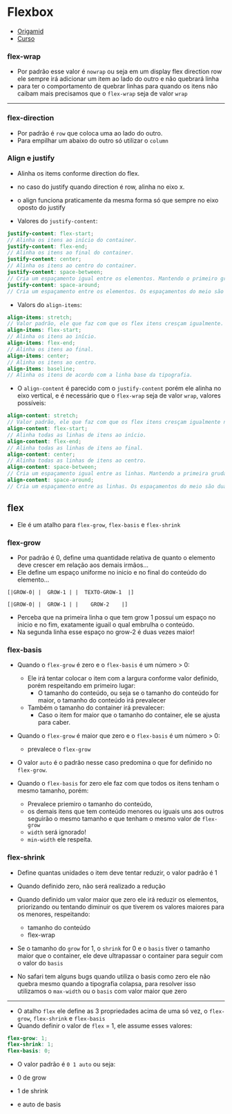 # Flexbox

- [Origamid](https://origamid.com/projetos/flexbox-guia-completo/)
- [Curso](https://www.origamid.com/curso/css-flexbox/)

### flex-wrap

- Por padrão esse valor é `nowrap` ou seja em um display flex direction row ele sempre irá adicionar um item ao lado do outro e não quebrará linha
- para ter o comportamento de quebrar linhas para quando os itens não caibam mais precisamos que o `flex-wrap` seja de valor `wrap`

---

### flex-direction

- Por padrão é `row` que coloca uma ao lado do outro.
- Para empilhar um abaixo do outro só utilizar o `column`

### Align e justify

- Alinha os items conforme direction do flex.
- no caso do justify quando direction é row, alinha no eixo x.
- o align funciona praticamente da mesma forma só que sempre no eixo oposto do justify

- Valores do `justify-content`:

```scss
justify-content: flex-start;
// Alinha os itens ao início do container.
justify-content: flex-end;
// Alinha os itens ao final do container.
justify-content: center;
// Alinha os itens ao centro do container.
justify-content: space-between;
// Cria um espaçamento igual entre os elementos. Mantendo o primeiro grudado no início e o último no final.
justify-content: space-around;
// Cria um espaçamento entre os elementos. Os espaçamentos do meio são duas vezes maiores que o inicial e final.
```

- Valors do `align-items`:

```scss
align-items: stretch;
// Valor padrão, ele que faz com que os flex itens cresçam igualmente.
align-items: flex-start;
// Alinha os itens ao início.
align-items: flex-end;
// Alinha os itens ao final.
align-items: center;
// Alinha os itens ao centro.
align-items: baseline;
// Alinha os itens de acordo com a linha base da tipografia.
```

- O `align-content` é parecido com o `justify-content` porém ele alinha no eixo vertical, e é necessário que o `flex-wrap` seja de valor `wrap`, valores possíveis:

```scss
align-content: stretch;
// Valor padrão, ele que faz com que os flex itens cresçam igualmente na vertical.
align-content: flex-start;
// Alinha todas as linhas de itens ao início.
align-content: flex-end;
// Alinha todas as linhas de itens ao final.
align-content: center;
// Alinha todas as linhas de itens ao centro.
align-content: space-between;
// Cria um espaçamento igual entre as linhas. Mantendo a primeira grudada no topo e a última no bottom.
align-content: space-around;
// Cria um espaçamento entre as linhas. Os espaçamentos do meio são duas vezes maiores que o top e bottom.
```

## flex

- Ele é um atalho para `flex-grow`, `flex-basis` e `flex-shrink`

### flex-grow

- Por padrão é 0, define uma quantidade relativa de quanto o elemento deve crescer em relação aos demais irmãos...
- Ele define um espaço uniforme no inicio e no final do conteúdo do elemento...

```
[|GROW-0| |  GROW-1 | |  TEXTO-GROW-1  |]

[|GROW-0| |  GROW-1 | |    GROW-2    |]
```

- Perceba que na primeira linha o que tem grow 1 possuí um espaço no inicio e no fim, exatamente iguail o qual embrulha o conteúdo.
- Na segunda linha esse espaço no grow-2 é duas vezes maior!

### flex-basis

- Quando o `flex-grow` é zero e o `flex-basis` é um número > 0:

  - Ele irá tentar colocar o item com a largura conforme valor definido, porém respeitando em primeiro lugar:
    - O tamanho do conteúdo, ou seja se o tamanho do conteúdo for maior, o tamanho do conteúdo irá prevalecer
  - Também o tamanho do container irá prevalecer:
    - Caso o item for maior que o tamanho do container, ele se ajusta para caber.

- Quando o `flex-grow` é maior que zero e o `flex-basis` é um número > 0:

  - prevalece o `flex-grow`

- O valor `auto` é o padrão nesse caso predomina o que for definido no `flex-grow`.

- Quando o `flex-basis` for zero ele faz com que todos os itens tenham o mesmo tamanho, porém:
  - Prevalece priemiro o tamanho do conteúdo,
  - os demais itens que tem conteúdo menores ou iguais uns aos outros seguirão o mesmo tamanho e que tenham o mesmo valor de `flex-grow`
  - `width` será ignorado!
  - `min-width` ele respeita.

### flex-shrink

- Define quantas unidades o item deve tentar reduzir, o valor padrão é 1
- Quando definido zero, não será realizado a redução
- Quando definido um valor maior que zero ele irá reduzir os elementos, priorizando ou tentando diminuir os que tiverem os valores maiores para os menores, respeitando:

  - tamanho do conteúdo
  - flex-wrap

- Se o tamanho do `grow` for 1, o `shrink` for 0 e o `basis` tiver o tamanho maior que o container, ele deve ultrapassar o container para seguir com o valor do `basis`

- No safari tem alguns bugs quando utiliza o basis como zero ele não quebra mesmo quando a tipografia colapsa,
  para resolver isso utilizamos o `max-width` ou o `basis` com valor maior que zero

---

- O atalho `flex` ele define as 3 propriedades acima de uma só vez, o `flex-grow`, `flex-shrink` e `flex-basis`
- Quando definir o valor de `flex` = 1, ele assume esses valores:

```scss
flex-grow: 1;
flex-shrink: 1;
flex-basis: 0;
```

- O valor padrão é `0 1 auto` ou seja:

- 0 de grow
- 1 de shrink
- e auto de basis

